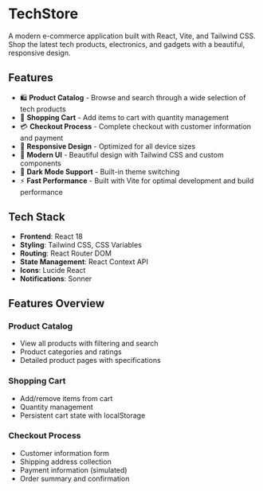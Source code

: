 # TechStore

A modern e-commerce application built with React, Vite, and Tailwind CSS. Shop the latest tech products, electronics, and gadgets with a beautiful, responsive design.

## Features

- 🛍️ **Product Catalog** - Browse and search through a wide selection of tech products
- 🛒 **Shopping Cart** - Add items to cart with quantity management
- 💳 **Checkout Process** - Complete checkout with customer information and payment
- 📱 **Responsive Design** - Optimized for all device sizes
- 🎨 **Modern UI** - Beautiful design with Tailwind CSS and custom components
- 🌙 **Dark Mode Support** - Built-in theme switching
- ⚡ **Fast Performance** - Built with Vite for optimal development and build performance

## Tech Stack

- **Frontend**: React 18
- **Styling**: Tailwind CSS, CSS Variables
- **Routing**: React Router DOM
- **State Management**: React Context API
- **Icons**: Lucide React
- **Notifications**: Sonner

## Features Overview

### Product Catalog
- View all products with filtering and search
- Product categories and ratings
- Detailed product pages with specifications

### Shopping Cart
- Add/remove items from cart
- Quantity management
- Persistent cart state with localStorage

### Checkout Process
- Customer information form
- Shipping address collection
- Payment information (simulated)
- Order summary and confirmation

